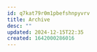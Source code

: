 ```yaml
---
id: q7kat79r0m1pbefshnpyvrv
title: Archive
desc: ""
updated: 2024-12-15T22:35
created: 1642000286016
---
```


